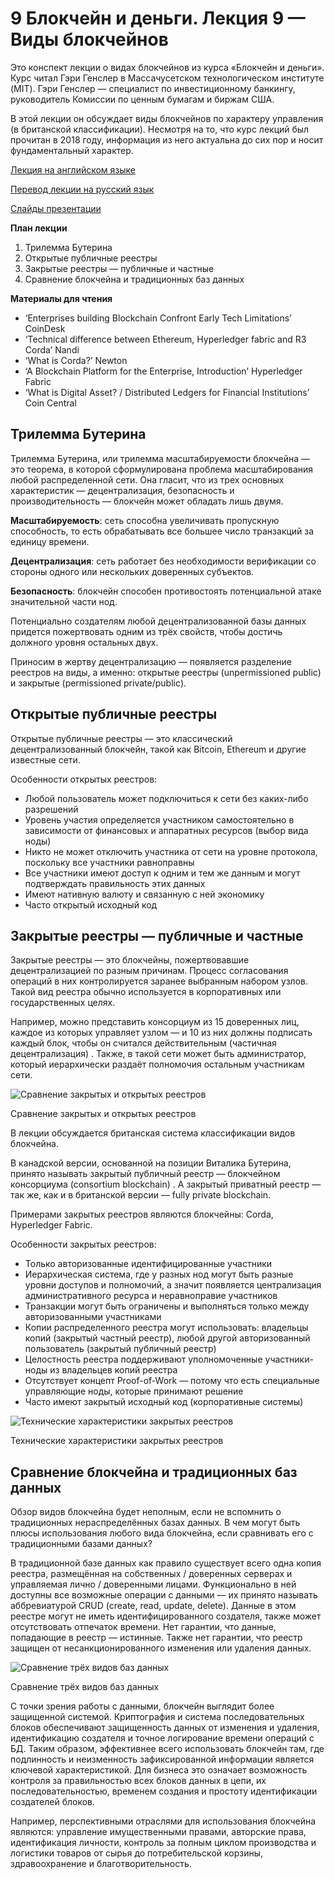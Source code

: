 # 9 Блокчейн и деньги. Лекция 9 — Виды блокчейнов

Это конспект лекции о видах блокчейнов из курса «Блокчейн и деньги». Курс читал Гэри Генслер в Массачусетском технологическом институте (MIT). Гэри Генслер — специалист по инвестиционному банкингу, руководитель Комиссии по ценным бумагам и биржам США.

В этой лекции он обсуждает виды блокчейнов по характеру управления (в британской классификации). Несмотря на то, что курс лекций был прочитан в 2018 году, информация из него актуальна до сих пор и носит фундаментальный характер.

[Лекция на английском языке](https://api.vc.ru/v2.8/redirect?to=https%3A%2F%2Fyoutu.be%2FvPJ8oQ99r9c&postId=626562)

[Перевод лекции на русский язык](https://api.vc.ru/v2.8/redirect?to=https%3A%2F%2Fyoutu.be%2FFaon8LlXoI8&postId=626562)

[Слайды презентации](https://api.vc.ru/v2.8/redirect?to=https%3A%2F%2Focw.mit.edu%2Fcourses%2F15-s12-blockchain-and-money-fall-2018%2Fresources%2Fmit15_s12f18_ses9%2F&postId=626562)

**План лекции**

1. Трилемма Бутерина
2. Открытые публичные реестры
3. Закрытые реестры — публичные и частные
4. Сравнение блокчейна и традиционных баз данных

**Материалы для чтения**

- ‘Enterprises building Blockchain Confront Early Tech Limitations’ CoinDesk
- ‘Technical difference between Ethereum, Hyperledger fabric and R3 Corda’ Nandi
- ‘What is Corda?’ Newton
- ‘A Blockchain Platform for the Enterprise, Introduction’ Hyperledger Fabric
- ‘What is Digital Asset? / Distributed Ledgers for Financial Institutions’ Coin Central

## Трилемма Бутерина

Трилемма Бутерина, или трилемма масштабируемости блокчейна — это теорема, в которой сформулирована проблема масштабирования любой распределенной сети. Она гласит, что из трех основных характеристик — децентрализация, безопасность и производительность — блокчейн может обладать лишь двумя.

**Масштабируемость**: сеть способна увеличивать пропускную способность, то есть обрабатывать все большее число транзакций за единицу времени.

**Децентрализация**: сеть работает без необходимости верификации со стороны одного или нескольких доверенных субъектов.

**Безопасность**: блокчейн способен противостоять потенциальной атаке значительной части нод.

Потенциально создателям любой децентрализованной базы данных придется пожертвовать одним из трёх свойств, чтобы достичь должного уровня остальных двух.

Приносим в жертву децентрализацию — появляется разделение реестров на виды, а именно: открытые реестры (unpermissioned public) и закрытые (permissioned private/public).

## Открытые публичные реестры

Открытые публичные реестры — это классический децентрализованный блокчейн, такой как Bitcoin, Ethereum и другие известные сети.

Особенности открытых реестров:

- Любой пользователь может подключиться к сети без каких-либо разрешений
- Уровень участия определяется участником самостоятельно в зависимости от финансовых и аппаратных ресурсов (выбор вида ноды)
- Никто не может отключить участника от сети на уровне протокола, поскольку все участники равноправны
- Все участники имеют доступ к одним и тем же данным и могут подтверждать правильность этих данных
- Имеют нативную валюту и связанную с ней экономику
- Часто открытый исходный код

## Закрытые реестры — публичные и частные

Закрытые реестры — это блокчейны, пожертвовавшие децентрализацией по разным причинам. Процесс согласования операций в них контролируется заранее выбранным набором узлов. Такой вид реестра обычно используется в корпоративных или государственных целях.

Например, можно представить консорциум из 15 доверенных лиц, каждое из которых управляет узлом — и 10 из них должны подписать каждый блок, чтобы он считался действительным (частичная децентрализация) . Также, в такой сети может быть администратор, который иерархически раздаёт полномочия остальным участникам сети.

![Сравнение закрытых и открытых реестров](https://leonardo.osnova.io/9c1c23a8-de89-5934-a08f-8955b34a4acd/-/preview/592x/)

Сравнение закрытых и открытых реестров

В лекции обсуждается британская система классификации видов блокчейна.

В канадской версии, основанной на позиции Виталика Бутерина, принято называть закрытый публичный реестр — блокчейном консорциума (consortium blockchain) . А закрытый приватный реестр — так же, как и в британской версии — fully private blockchain.

Примерами закрытых реестров являются блокчейны: Corda, Hyperledger Fabric.

Особенности закрытых реестров:

- Только авторизованные идентифицированные участники
- Иерархическая система, где у разных нод могут быть разные уровни доступов и полномочий, а значит появляется централизация административного ресурса и неравноправие участников
- Транзакции могут быть ограничены и выполняться только между авторизованными участниками
- Копии распределенного реестра могут использовать: владельцы копий (закрытый частный реестр), любой другой авторизованный пользователь (закрытый публичный реестр)
- Целостность реестра поддерживают уполномоченные участники-ноды из владельцев копий реестра
- Отсутствует концепт Proof-of-Work — потому что есть специальные управляющие ноды, которые принимают решение
- Часто имеют закрытый исходный код (корпоративные системы)

![Технические характеристики закрытых реестров](https://leonardo.osnova.io/4ec2ef48-5ea1-51bf-8eaf-575482899132/-/preview/592x/)

Технические характеристики закрытых реестров

## Сравнение блокчейна и традиционных баз данных

Обзор видов блокчейна будет неполным, если не вспомнить о традиционных нераспределённых базах данных. В чем могут быть плюсы использования любого вида блокчейна, если сравнивать его с традиционными базами данных?

В традиционной базе данных как правило существует всего одна копия реестра, размещённая на собственных / доверенных серверах и управляемая лично / доверенными лицами. Функционально в ней доступны все возможные операции с данными — их принято называть аббревиатурой CRUD (create, read, update, delete). Данные в этом реестре могут не иметь идентифицированного создателя, также может отсутствовать отпечаток времени. Нет гарантии, что данные, попадающие в реестр — истинные. Также нет гарантии, что реестр защищен от несанкционированного изменения или удаления данных.

![Сравнение трёх видов баз данных](https://leonardo.osnova.io/8fbdbe4a-65eb-5f3f-a8b1-66291a28c8fc/-/preview/592x/)

Сравнение трёх видов баз данных

С точки зрения работы с данными, блокчейн выглядит более защищенной системой. Криптография и система последовательных блоков обеспечивают защищенность данных от изменения и удаления, идентификацию создателя и точное логирование времени операций с БД. Таким образом, эффективнее всего использовать блокчейн там, где подлинность и неизменность зафиксированной информации является ключевой характеристикой. Для бизнеса это означает возможность контроля за правильностью всех блоков данных в цепи, их последовательностью, временем создания и простоту идентификации создателей блоков.

Например, перспективными отраслями для использования блокчейна являются: управление имущественными правами, авторские права, идентификация личности, контроль за полным циклом производства и логистики товаров от сырья до потребительской корзины, здравоохранение и благотворительность.